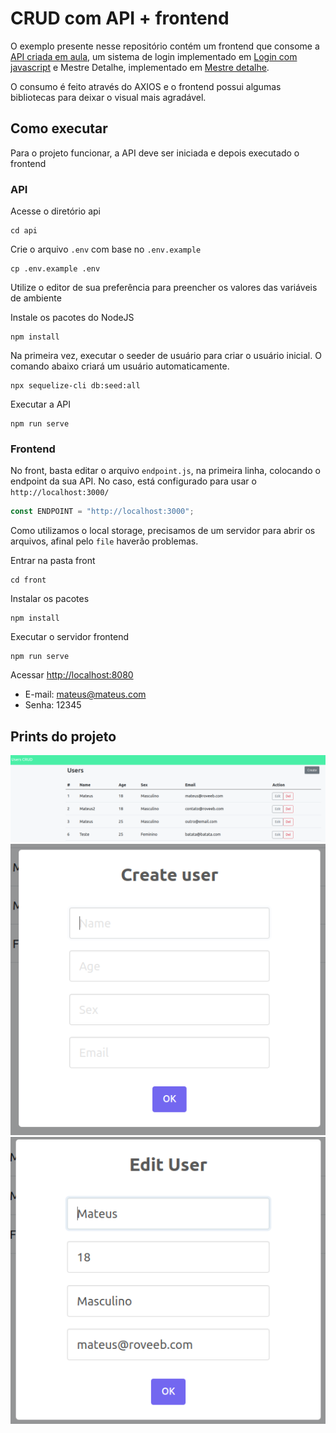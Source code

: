 # CRUD com API + frontend

O exemplo presente nesse repositório contém um frontend que consome a [API criada em aula](https://github.com/christianbayer/crie_ti-cwia-t1/tree/main/aula9), um sistema de login implementado em [Login com javascript](https://github.com/CRIETI/aplicacoes-web-client-server-step-2/tree/main/aula8-crud-js-login) e Mestre Detalhe, implementado em [Mestre detalhe](https://github.com/CRIETI/aplicacoes-web-client-server-step-2/tree/main/aula9-mestre-detalhe).

O consumo é feito através do AXIOS e o frontend possui algumas bibliotecas para deixar o visual mais agradável.


## Como executar

Para o projeto funcionar, a API deve ser iniciada e depois executado o frontend

### API

Acesse o diretório api

```
cd api
```

Crie o arquivo `.env` com base no `.env.example`
```
cp .env.example .env
```

Utilize o editor de sua preferência para preencher os valores das variáveis de ambiente

Instale os pacotes do NodeJS
```
npm install
```

Na primeira vez, executar o seeder de usuário para criar o usuário inicial. O comando abaixo criará um usuário automaticamente.
```
npx sequelize-cli db:seed:all
```

Executar a API
```
npm run serve
```

### Frontend
No front, basta editar o arquivo `endpoint.js`, na primeira linha, colocando o endpoint da sua API. No caso, está configurado para usar o `http://localhost:3000/`

```javascript
const ENDPOINT = "http://localhost:3000";
```

Como utilizamos o local storage, precisamos de um servidor para abrir os arquivos, afinal pelo `file` haverão problemas.

Entrar na pasta front
```
cd front
```

Instalar os pacotes
```
npm install
```

Executar o servidor frontend
```
npm run serve
```

Acessar [http://localhost:8080](http://localhost:8080)

- E-mail: mateus@mateus.com
- Senha: 12345


## Prints do projeto
![result](docs/result.png)
![create](docs/create.png)
![edit](docs/edit.png)